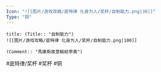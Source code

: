 ```yaml
---
Icon: "![[图片/游戏攻略/底特律 化身为人/奖杯/自制能力.png|30]]"
Type: "铜"
---
```

```ad-common-bronze-trophy
title: (Title:: "自制能力")
![[图片/游戏攻略/底特律 化身为人/奖杯/自制能力.png|100]]

(Comment:: "馬庫斯故意輸給李奧")
```

#底特律/奖杯 #奖杯 #铜
